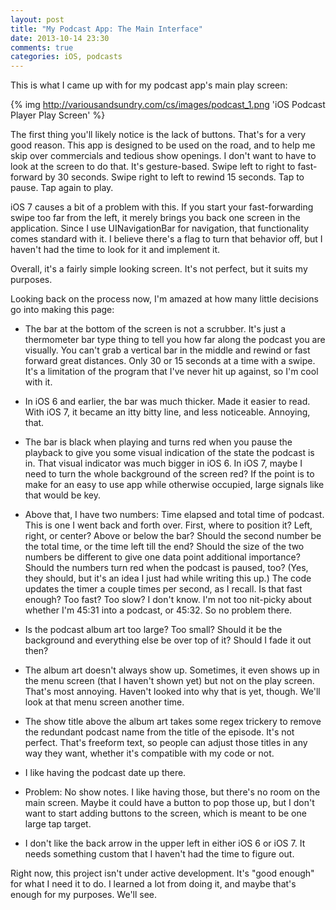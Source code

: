 ```yaml
---
layout: post
title: "My Podcast App: The Main Interface"
date: 2013-10-14 23:30
comments: true
categories: iOS, podcasts
---
```


This is what I came up with for my podcast app's main play screen:

{% img http://variousandsundry.com/cs/images/podcast_1.png 'iOS Podcast Player Play Screen' %}

The first thing you'll likely notice is the lack of buttons.  That's for a very good reason. This app is designed to be used on the road, and to help me skip over commercials and tedious show openings.  I don't want to have to look at the screen to do that. It's gesture-based.  Swipe left to right to fast-forward by 30 seconds.  Swipe right to left to rewind 15 seconds.  Tap to pause. Tap again to play.

iOS 7 causes a bit of a problem with this. If you start your fast-forwarding swipe too far from the left, it merely brings you back one screen in the application. Since I use UINavigationBar for navigation, that functionality comes standard with it. I believe there's a flag to turn that behavior off, but I haven't had the time to look for it and implement it.

Overall, it's a fairly simple looking screen.  It's not perfect, but it suits my purposes.  

Looking back on the process now, I'm amazed at how many little decisions go into making this page:

* The bar at the bottom of the screen is not a scrubber. It's just a thermometer bar type thing to tell you how far along the podcast you are visually.  You can't grab a vertical bar in the middle and rewind or fast forward great distances. Only 30 or 15 seconds at a time with a swipe.  It's a limitation of the program that I've never hit up against, so I'm cool with it.

* In iOS 6 and earlier, the bar was much thicker.  Made it easier to read. With iOS 7, it became an itty bitty line, and less noticeable.  Annoying, that.

* The bar is black when playing and turns red when you pause the playback to give you some visual indication of the state the podcast is in. That visual indicator was much bigger in iOS 6.  In iOS 7, maybe I need to turn the whole background of the screen red?  If the point is to make for an easy to use app while otherwise occupied, large signals like that would be key.

* Above that, I have two numbers: Time elapsed and total time of podcast.  This is one I went back and forth over.  First, where to position it?  Left, right, or center? Above or below the bar? Should the second number be the total time, or the time left till the end?  Should the size of the two numbers be different to give one data point additional importance?  Should the numbers turn red when the podcast is paused, too?  (Yes, they should, but it's an idea I just had while writing this up.)  The code updates the timer a couple times per second, as I recall. Is that fast enough?  Too fast? Too slow?  I don't know.  I'm not too nit-picky about whether I'm 45:31 into a podcast, or 45:32.  So no problem there.

* Is the podcast album art too large?  Too small?  Should it be the background and everything else be over top of it?  Should I fade it out then?  

* The album art doesn't always show up.  Sometimes, it even shows up in the menu screen (that I haven't shown yet) but not on the play screen.  That's most annoying. Haven't looked into why that is yet, though.  We'll look at that menu screen another time.

* The show title above the album art takes some regex trickery to remove the redundant podcast name from the title of the episode. It's not perfect.  That's freeform text, so people can adjust those titles in any way they want, whether it's compatible with my code or not.

* I like having the podcast date up there.

* Problem: No show notes.  I like having those, but there's no room on the main screen.  Maybe it could have a button to pop those up, but I don't want to start adding buttons to the screen, which is meant to be one large tap target.
 
* I don't like the back arrow in the upper left in either iOS 6 or iOS 7. It needs something custom that I haven't had the time to figure out.

Right now, this project isn't under active development.  It's "good enough" for what I need it to do.  I learned a lot from doing it, and maybe that's enough for my purposes. We'll see.

